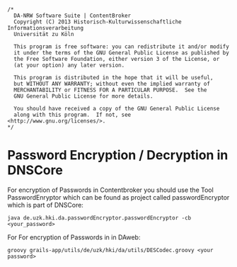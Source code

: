	/*
	  DA-NRW Software Suite | ContentBroker
	  Copyright (C) 2013 Historisch-Kulturwissenschaftliche Informationsverarbeitung
	  Universität zu Köln
	
	  This program is free software: you can redistribute it and/or modify
	  it under the terms of the GNU General Public License as published by
	  the Free Software Foundation, either version 3 of the License, or
	  (at your option) any later version.
	
	  This program is distributed in the hope that it will be useful,
	  but WITHOUT ANY WARRANTY; without even the implied warranty of
	  MERCHANTABILITY or FITNESS FOR A PARTICULAR PURPOSE.  See the
	  GNU General Public License for more details.
	
	  You should have received a copy of the GNU General Public License
	  along with this program.  If not, see <http://www.gnu.org/licenses/>.
	*/
	
# Password Encryption / Decryption in DNSCore

For encryption of Passwords in Contentbroker you should use the Tool PasswordEnryptor which can be found as project called passwordEncryptor which is part of DNSCore:

    java de.uzk.hki.da.passwordEncryptor.passwordEncryptor -cb <your_password>

For For encryption of Passwords in in DAweb:

    groovy grails-app/utils/de/uzk/hki/da/utils/DESCodec.groovy <your password>
